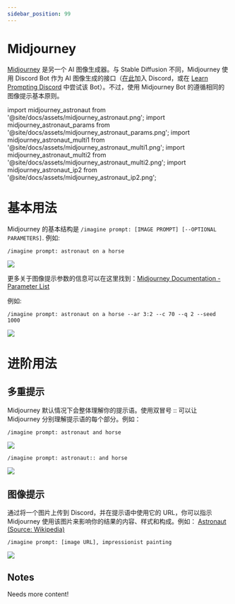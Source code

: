```yaml
---
sidebar_position: 99
---
```

#   Midjourney

[Midjourney](https://www.midjourney.com) 是另一个 AI 图像生成器。与 Stable Diffusion 不同，Midjourney 使用 Discord Bot 作为 AI 图像生成的接口（[在此](https://discord.gg/midjourney)加入 Discord，或在 [Learn Prompting Discord](http://learnprompting.org/discord) 中尝试该 Bot）。不过，使用 Midjourney Bot 的遵循相同的图像提示基本原则。

import midjourney_astronaut from '@site/docs/assets/midjourney_astronaut.png';
import midjourney_astronaut_params from '@site/docs/assets/midjourney_astronaut_params.png';
import midjourney_astronaut_multi1 from '@site/docs/assets/midjourney_astronaut_multi1.png';
import midjourney_astronaut_multi2 from '@site/docs/assets/midjourney_astronaut_multi2.png';
import midjourney_astronaut_ip2 from '@site/docs/assets/midjourney_astronaut_ip2.png';


# 基本用法

Midjourney 的基本结构是 `/imagine prompt: [IMAGE PROMPT] [--OPTIONAL PARAMETERS]`. 例如:

```text
/imagine prompt: astronaut on a horse
```

<div style={{textAlign: 'center'}}>
  <img src={midjourney_astronaut} style={{width: "750px"}} />
</div>

更多关于图像提示参数的信息可以在这里找到：[Midjourney Documentation - Parameter List](https://docs.midjourney.com/docs/parameter-list)

例如:

```text
/imagine prompt: astronaut on a horse --ar 3:2 --c 70 --q 2 --seed 1000 
```

<div style={{textAlign: 'center'}}>
  <img src={midjourney_astronaut_params} style={{width: "750px"}} />
</div>

# 进阶用法
## 多重提示
Midjourney 默认情况下会整体理解你的提示语。使用双冒号 :: 可以让 Midjourney 分别理解提示语的每个部分。例如：
```text
/imagine prompt: astronaut and horse
```
<div style={{textAlign: 'center'}}>
  <img src={midjourney_astronaut_multi1} style={{width: "750px"}} />
</div>

```text
/imagine prompt: astronaut:: and horse
```
<div style={{textAlign: 'center'}}>
  <img src={midjourney_astronaut_multi2} style={{width: "750px"}} />
</div>


## 图像提示
通过将一个图片上传到 Discord，并在提示语中使用它的 URL，你可以指示 Midjourney 使用该图片来影响你的结果的内容、样式和构成。例如：
[Astronaut (Source: Wikipedia)](https://en.wikipedia.org/wiki/Astronaut#/media/File:STS41B-35-1613_-_Bruce_McCandless_II_during_EVA_(Retouched).jpg)

```text
/imagine prompt: [image URL], impressionist painting
```
<div style={{textAlign: 'center'}}>
  <img src={midjourney_astronaut_ip2} style={{width: "750px"}} />
</div>

## Notes

Needs more content!